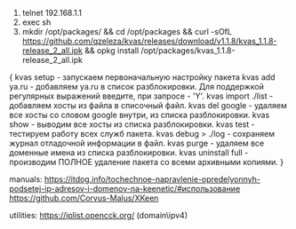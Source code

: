 1) telnet 192.168.1.1
2) exec sh
3) mkdir /opt/packages/ && cd /opt/packages && curl -sOfL https://github.com/qzeleza/kvas/releases/download/v1.1.8/kvas_1.1.8-release_2_all.ipk && opkg install /opt/packages/kvas_1.1.8-release_2_all.ipk

{
kvas setup         - запускаем первоначальную настройку пакета
kvas add ya.ru     - добавляем ya.ru в список разблокировки. Для поддержкой регулярных выражений введите, при запросе - 'Y'.
kvas import ./list - добавляем хосты из файла в списочный файл.
kvas del google    - удаляем все хосты со словом google внутри, из списка разблокировки.
kvas show          - выводим все хосты из списка разблокировки.
kvas test          - тестируем работу всех служб пакета.
kvas debug > ./log - сохраняем журнал отладочной информации в файл.
kvas purge         - удаляем все доменные имена из списка разблокировки.
kvas uninstall full   - производим ПОЛНОЕ удаление пакета со всеми архивными копиями.
}

manuals:
https://itdog.info/tochechnoe-napravlenie-opredelyonnyh-podsetej-ip-adresov-i-domenov-na-keenetic/#использование
https://github.com/Corvus-Malus/XKeen

utilities:
https://iplist.opencck.org/ (domain\ipv4)
